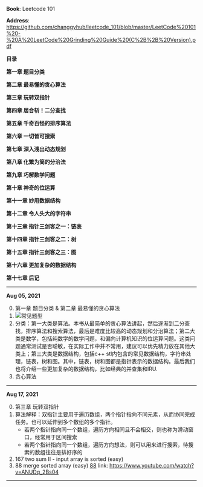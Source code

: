 <b>Book</b>: Leetcode 101

<b>Address</b>: https://github.com/changgyhub/leetcode_101/blob/master/LeetCode%20101%20-%20A%20LeetCode%20Grinding%20Guide%20(C%2B%2B%20Version).pdf

<b>目录</b>

<b>第一章 题目分类</b>

<b>第二章 最易懂的贪心算法</b>

<b>第三章 玩转双指针</b>

<b>第四章 居合斩！二分查找</b>

<b>第五章 千奇百怪的排序算法</b>

<b>第六章 一切皆可搜索</b>

<b>第七章 深入浅出动态规划</b>

<b>第八章 化繁为简的分治法</b>

<b>第九章 巧解数学问题</b>

<b>第十章 神奇的位运算</b>

<b>第十一章 妙用数据结构</b>

<b>第十二章 令人头大的字符串</b>

<b>第十三章 指针三剑客之一：链表</b>

<b>第十四章 指针三剑客之二：树</b>

<b>第十五章 指针三剑客之三：图</b>

<b>第十六章 更加复杂的数据结构</b>

<b>第十七章 后记</b>

---

<b>Aug 05, 2021</b>

0. 第一章 题目分类 & 第二章 最易懂的贪心算法
1. ![常见题型](https://github.com/tinghe14/STUDY-LeetCode-Python-Note/blob/main/Book_Leetcode_101/%E5%B8%B8%E8%A7%81%E9%A2%98%E5%9E%8B.png)
2. 分类：第一大类是算法。本书从最简单的贪心算法讲起，然后逐渐到二分查找，排序算法和搜索算法，最后是难度比较高的动态规划和分治算法；第二大类是数学，包括纯数学的数学问题，和偏向计算机知识的位运算问题。这类问题通常测试是否聪敏，在实际工作中并不常用，建议可以优先精力放在其他大类上；第三大类是数据结构，包括c++ stl内包含的常见数据结构，字符串处理，链表，树和图。其中，链表，树和图都是指针表示的数据结构。最后我们也将介绍一些更加复杂的数据结构，比如经典的并查集和lRU.
3. 贪心算法

---

<b>Aug 17, 2021</b>

0. 第三章 玩转双指针
1. 算法解释：双指针主要用于遍历数组，两个指针指向不同元素，从而协同完成任务。也可以延伸到多个数组的多个指针。
    + 若两个指针指向同一个数组，遍历方向相同且不会相交，则也称为滑动窗口，经常用于区间搜索
    + 若两个指针指向同一个数组，遍历方向想法，则可以用来进行搜索，待搜索的数组往往是排好序的
2. 167 two sum II - input array is sorted (easy)
3. 88 merge sorted array (easy)
[88](https://github.com/tinghe14/STUDY-LeetCode-Python-Note/blob/main/Book_Leetcode_101/Pic/%E7%AC%AC%E4%B8%89%E7%AB%A0/88.png)
link: https://www.youtube.com/watch?v=ANUDq_2Bs04

---
